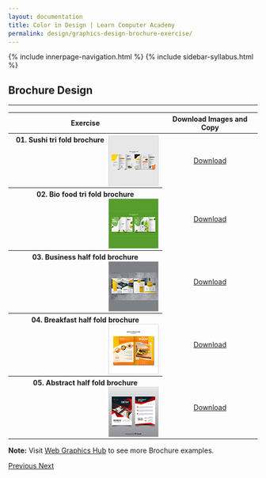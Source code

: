 ```yaml
---
layout: documentation
title: Color in Design | Learn Computer Academy
permalink: design/graphics-design-brochure-exercise/
---
```

<div class="loader">
{% include innerpage-navigation.html %}
{% include sidebar-syllabus.html %}
 <div class="page-content">
  <div class="content-wrapper">
   <div class="row">
    <div class="col-md-9 content">
     <!-- Your content goes started here -->
     <div class="doc-content">
      <h2>Brochure Design</h2>
      <hr>
      <table class="table table-striped table-bordered">
       <thead class="thead-shades">
        <tr>
         <th scope="col">Exercise</th>
         <th scope="col">Download Images and Copy</th>
        </tr>
       </thead>
       <tbody>
        <style>
         th img {
          float: right;
          max-width: 100px;
          height: auto;
          display: inline-block;
          border: 1px solid #ddd;
         }
         tr td {
          text-align: center;
         }
         .table td {
          vertical-align: middle;
         }
        </style>
        <tr>
         <th scope="row">01. Sushi tri fold brochure <img src="{{ site.baseurl }}/../assets/img/graphics-design/brochure/thumbnail/brochure-tri-fold-01.jpg" alt="">
         </th>
         <td>
          <a href="{{ site.baseurl }}/../assets/img/graphics-design/brochure/brochure-tri-fold-01.jpg" class="btn btn-primary" download="LCA-brochure-01">Download</a>
         </td>
        </tr>
        <tr>
         <th scope="row">02. Bio food tri fold brochure <img src="{{ site.baseurl }}/../assets/img/graphics-design/brochure/thumbnail/brochure-tri-fold-02.jpg" alt="">
         </th>
         <td>
          <a href="{{ site.baseurl }}/../assets/img/graphics-design/brochure/brochure-tri-fold-02.jpg" class="btn btn-primary" download="LCA-brochure-02">Download</a>
         </td>
        </tr>
        <tr>
         <th scope="row">03. Business half fold brochure <img src="{{ site.baseurl }}/../assets/img/graphics-design/brochure/thumbnail/brochure-two-fold-01.jpg" alt="">
         </th>
         <td>
          <a href="{{ site.baseurl }}/../assets/img/graphics-design/brochure/brochure-two-fold-01.jpg" class="btn btn-primary" download="LCA-brochure-03">Download</a>
         </td>
        </tr>
        <tr>
         <th scope="row">04. Breakfast half fold brochure <img src="{{ site.baseurl }}/../assets/img/graphics-design/brochure/thumbnail/brochure-two-fold-02.jpg" alt="">
         </th>
         <td>
          <a href="{{ site.baseurl }}/../assets/img/graphics-design/brochure/brochure-two-fold-02.jpg" class="btn btn-primary" download="LCA-brochure-04">Download</a>
         </td>
        </tr>
        <tr>
         <th scope="row">05. Abstract half fold brochure <img src="{{ site.baseurl }}/../assets/img/graphics-design/brochure/thumbnail/brochure-two-fold-03.jpg" alt="">
         </th>
         <td>
          <a href="{{ site.baseurl }}/../assets/img/graphics-design/brochure/brochure-two-fold-03.jpg" class="btn btn-primary" download="LCA-brochure-05">Download</a>
         </td>
        </tr>
       </tbody>
      </table>
      <p class="note">
       <b>Note:</b> Visit <a href="https://webgraphicshub.com/works/brochure-trifold/" target="_blank">Web Graphics Hub</a> to see more Brochure examples.
      </p>
     </div>
     <!-- /.Your content goes ends here -->
     <div class="footer-btn d-flex justify-content-between">
      <a href="/design/graphics-design-brochure-intro" class="btn">
       <i class="fas fa-arrow-circle-left"></i>Previous </a>
      <a href="/design/graphics-design-visiting-card-intro" class="btn">Next <i class="fas fa-arrow-circle-right"></i>
      </a>
     </div>
     <!-- /.End of footer button -->
    </div>
    <!-- Right Sidebar Start--> <?php include '../../includes/right-sidebar-innerpage.php'; ?>
    <!-- Right-Sidebar End -->
   </div>
  </div>
